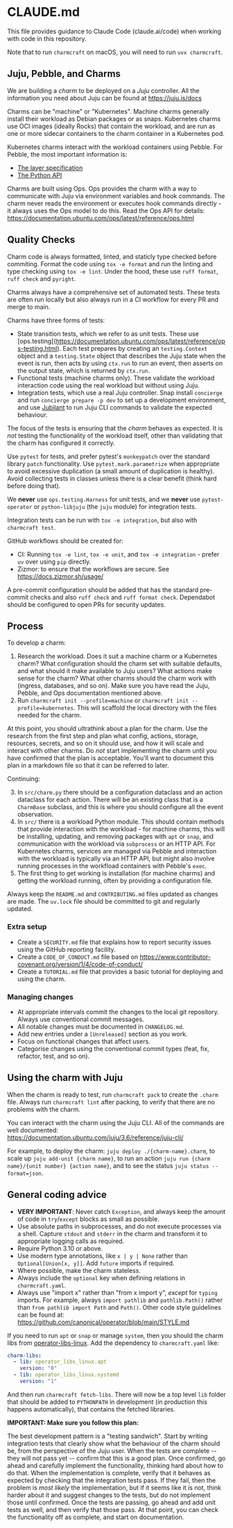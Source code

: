 # CLAUDE.md

This file provides guidance to Claude Code (claude.ai/code) when working with code in this repository.

Note that to run `charmcraft` on macOS, you will need to run `uvx charmcraft`.

## Juju, Pebble, and Charms

We are building a *charm* to be deployed on a *Juju* controller. All the information you need about Juju can be found at https://juju.is/docs

Charms can be "machine" or "Kubernetes". Machine charms generally install their workload as Debian packages or as snaps. Kubernetes charms use OCI images (ideally Rocks) that contain the workload, and are run as one or more sidecar containers to the charm container in a Kubernetes pod.

Kubernetes charms interact with the workload containers using Pebble. For Pebble, the most important information is:

* [The layer specification](https://documentation.ubuntu.com/pebble/reference/layer-specification/)
* [The Python API](https://documentation.ubuntu.com/ops/latest/reference/pebble.html#ops-pebble)

Charms are built using Ops. Ops provides the charm with a way to communicate with Juju via environment variables and hook commands. The charm never reads the environment or executes hook commands directly - it always uses the Ops model to do this. Read the Ops API for details: https://documentation.ubuntu.com/ops/latest/reference/ops.html

## Quality Checks

Charm code is always formatted, linted, and staticly type checked before commiting. Format the code using `tox -e format` and run the linting and type checking using `tox -e lint`. Under the hood, these use `ruff format`, `ruff check` and `pyright`.

Charms always have a comprehensive set of automated tests. These tests are often run locally but also always run in a CI workflow for every PR and merge to main.

Charms have three forms of tests:

* State transition tests, which we refer to as unit tests. These use [ops.testing[(https://documentation.ubuntu.com/ops/latest/reference/ops-testing.html). Each test prepares by creating an `testing.Context` object and a `testing.State` object that describes the Juju state when the event is run, then acts by using `ctx.run` to run an event, then asserts on the output state, which is returned by `ctx.run`.
* Functional tests (machine charms only). These validate the workload interaction code using the real workload but without using Juju.
* Integration tests, which use a real Juju controller. Snap install `concierge` and run `concierge prepare -p dev` to set up a development environment, and use [Jubilant](https://documentation.ubuntu.com/jubilant/reference/jubilant/) to run Juju CLI commands to validate the expected behaviour.

The focus of the tests is ensuring that the *charm* behaves as expected. It is *not* testing the functionality of the workload itself, other than validating that the charm has configured it correctly.

Use `pytest` for tests, and prefer pytest's `monkeypatch` over the standard library `patch` functionality. Use `pytest.mark.parametrize` when appropriate to avoid excessive duplication (a small amount of duplication is healthy). Avoid collecting tests in classes unless there is a clear benefit (think hard before doing that).

We **never** use `ops.testing.Harness` for unit tests, and we **never** use `pytest-operator` or `python-libjuju` (the `juju` module) for integration tests.

Integration tests can be run with `tox -e integration`, but also with `charmcraft test`.

GitHub workflows should be created for:

* CI: Running `tox -e lint`, `tox -e unit`, and `tox -e integration` - prefer `uv` over using `pip` directly.
* Zizmor: to ensure that the workflows are secure. See https://docs.zizmor.sh/usage/

A pre-commit configuration should be added that has the standard pre-commit checks and also `ruff check` and `ruff format check`. Dependabot should be configured to open PRs for security updates.

## Process

To develop a charm:

1. Research the workload. Does it suit a machine charm or a Kubernetes charm? What configuration should the charm set with suitable defaults, and what should it make available to Juju users? What actions make sense for the charm? What other charms should the charm work with (ingress, databases, and so on). Make sure you have read the Juju, Pebble, and Ops documentation mentioned above.
2. Run `charmcraft init --profile=machine` or `charmcraft init --profile=kubernetes`. This will scaffold the local directory with the files needed for the charm.

At this point, you should ultrathink about a plan for the charm. Use the research from the first step and plan what config, actions, storage, resources, secrets, and so on it should use, and how it will scale and interact with other charms. Do *not* start implementing the charm until you have confirmed that the plan is acceptable. You'll want to document this plan in a markdown file so that it can be referred to later.

Continuing:

3. In `src/charm.py` there should be a configuration dataclass and an action dataclass for each action. There will be an existing class that is a `CharmBase` subclass, and this is where you should configure all the event observation.
4. In `src/` there is a workload Python module. This should contain methods that provide interaction with the workload - for machine charms, this will be installing, updating, and removing packages with `apt` or `snap`, and communication with the workload via `subprocess` or an HTTP API. For Kubernetes charms, services are managed via Pebble and interaction with the workload is typically via an HTTP API, but might also involve running processes in the workfload containers with Pebble's `exec`.
5. The first thing to get working is installation (for machine charms) and getting the workload running, often by providing a configuration file.

Always keep the `README.md` and `CONTRIBUTING.md` files updated as changes are made. The `uv.lock` file should be committed to git and regularly updated.

### Extra setup

* Create a `SECURITY.md` file that explains how to report security issues using the GitHub reporting facility.
* Create a `CODE_OF_CONDUCT.md` file based on https://www.contributor-covenant.org/version/1/4/code-of-conduct/
* Create a `TUTORIAL.md` file that provides a basic tutorial for deploying and using the charm.

### Managing changes

* At appropriate intervals commit the changes to the local git repository. Always use conventional commit messages.
* All notable changes must be documented in `CHANGELOG.md`.
* Add new entries under a `[Unreleased]` section as you work.
* Focus on functional changes that affect users.
* Categorise changes using the conventional commit types (feat, fix, refactor, test, and so on).

## Using the charm with Juju

When the charm is ready to test, run `charmcraft pack` to create the `.charm` file. Always run `charmcraft lint` after packing, to verify that there are no problems with the charm.

You can interact with the charm using the Juju CLI. All of the commands are well documented: https://documentation.ubuntu.com/juju/3.6/reference/juju-cli/

For example, to deploy the charm: `juju deploy ./{charm-name}.charm`, to scale up `juju add-unit {charm name}`, to run an action `juju run {charm name}/{unit number} {action name}`, and to see the status `juju status --format=json`.

## General coding advice

* **VERY IMPORTANT**: Never catch `Exception`, and always keep the amount of code in `try`/`except` blocks as small as possible.
* Use absolute paths in subprocesses, and do not execute processes via a shell. Capture `stdout` and `stderr` in the charm and transform it to appropriate logging calls as required.
* Require Python 3.10 or above.
* Use modern type annotations, like `x | y | None` rather than `Optional[Union[x, y]]`. Add `future` imports if required.
* Where possible, make the charm stateless.
* Always include the ``optional`` key when defining relations in `charmcraft.yaml`.
* Always use "import x" rather than "from x import y", *except* for `typing` imports. For example, always `import pathlib` and `pathlib.Path()` rather than `from pathlib import Path` and `Path()`. Other code style guidelines can be found at: https://github.com/canonical/operator/blob/main/STYLE.md

If you need to run `apt` or `snap` or manage `system`, then you should the charm libs from [operator-libs-linux](https://github.com/canonical/operator-libs-linux/tree/main/lib/charms/operator_libs_linux). Add the dependency to `charmcraft.yaml` like:

```yaml
charm-libs:
  - lib: operator_libs_linux.apt
    version: "0"
  - lib: operator_libs_linux.systemd
    version: "1"
```

And then run `charmcraft fetch-libs`. There will now be a top level `lib` folder that should be added to `PYTHONPATH` in development (in production this happens automatically), that contains the fetched libraries.

**IMPORTANT: Make sure you follow this plan:**

The best development pattern is a "testing sandwich". Start by writing integration tests that clearly show what the behaviour of the charm should be, from the perspective of the Juju user. When the tests are complete -- they will not pass yet -- confirm that this is a good plan. Once confirmed, go ahead and carefully implement the functionality, thinking hard about how to do that. When the implementation is complete, verify that it behaves as expected by checking that the integration tests pass. If they fail, then the problem is *most likely* the implementation, but if it seems like it is not, think harder about it and suggest changes to the tests, but do not implement those until confirmed. Once the tests are passing, go ahead and add unit tests as well, and then verify that those pass. At that point, you can check the functionality off as complete, and start on documentation.
